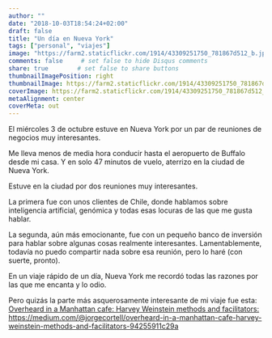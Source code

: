 ```yaml
---
author: ""
date: "2018-10-03T18:54:24+02:00"
draft: false
title: "Un día en Nueva York"
tags: ["personal", "viajes"]
image: "https://farm2.staticflickr.com/1914/43309251750_781867d512_b.jpg"
comments: false     # set false to hide Disqus comments
share: true        # set false to share buttons
thumbnailImagePosition: right
thumbnailImage: https://farm2.staticflickr.com/1914/43309251750_781867d512_b.jpg
coverImage: https://farm2.staticflickr.com/1914/43309251750_781867d512_b.jpg
metaAlignment: center
coverMeta: out
---
```


El miércoles 3 de octubre estuve en Nueva York por un par de reuniones de negocios muy interesantes.

<!--more-->

Me lleva menos de media hora conducir hasta el aeropuerto de Buffalo desde mi casa. Y en solo 47 minutos de vuelo, aterrizo en la ciudad de Nueva York.

Estuve en la ciudad por dos reuniones muy interesantes.

La primera fue con unos clientes de Chile, donde hablamos sobre inteligencia artificial, genómica y todas esas locuras de las que me gusta hablar.

La segunda, aún más emocionante, fue con un pequeño banco de inversión para hablar sobre algunas cosas realmente interesantes. Lamentablemente, todavía no puedo compartir nada sobre esa reunión, pero lo haré (con suerte, pronto).

En un viaje rápido de un día, Nueva York me recordó todas las razones por las que me encanta y lo odio.

Pero quizás la parte más asquerosamente interesante de mi viaje fue esta:
[Overheard in a Manhattan cafe: Harvey Weinstein methods and facilitators:](https://medium.com/@jorgecortell/overheard-in-a-manhattan-cafe-harvey-weinstein-methods-and-facilitators-94255911c29a)
https://medium.com/@jorgecortell/overheard-in-a-manhattan-cafe-harvey-weinstein-methods-and-facilitators-94255911c29a
